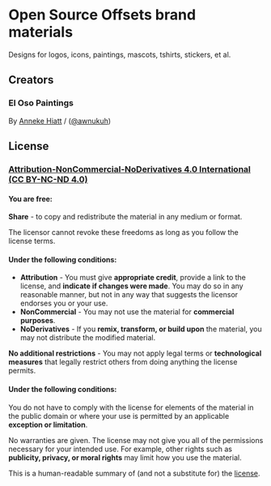 # Open Source Offsets brand materials

Designs for logos, icons, paintings, mascots, tshirts, stickers, et al.

## Creators

### El Oso Paintings

By [Anneke Hiatt](http://anneke.me "Anneke Hiatt | Watercolor Painter. Asset Artist.") / ([@awnukuh](https://github.com/awnuhkuh))

## License


### [Attribution-NonCommercial-NoDerivatives 4.0 International (CC BY-NC-ND 4.0)](http://creativecommons.org/licenses/by-nc-nd/4.0/ "Creative Commons - Attribution-NonCommercial-NoDerivatives 4.0 International - CC BY-NC-ND 4.0")


#### You are free:

**Share** - to copy and redistribute the material in any medium or format.

The licensor cannot revoke these freedoms as long as you follow the license terms.


#### Under the following conditions:

- **Attribution** - You must give **appropriate credit**, provide a link to the license, and **indicate if changes were made**. You may do so in any reasonable manner, but not in any way that suggests the licensor endorses you or your use.
- **NonCommercial** - You may not use the material for **commercial purposes**.
- **NoDerivatives** - If you **remix, transform, or build upon** the material, you may not distribute the modified material.

**No additional restrictions** - You may not apply legal terms or **technological measures** that legally restrict others from doing anything the license permits.


#### Under the following conditions:

You do not have to comply with the license for elements of the material in the public domain or where your use is permitted by an applicable **exception or limitation**.

No warranties are given. The license may not give you all of the permissions necessary for your intended use. For example, other rights such as **publicity, privacy, or moral rights** may limit how you use the material.


This is a human-readable summary of (and not a substitute for) the [license](http://creativecommons.org/licenses/by-nc-nd/4.0/legalcode "Creative Commons - Attribution-NonCommercial-NoDerivatives 4.0 International - CC BY-NC-ND 4.0").
